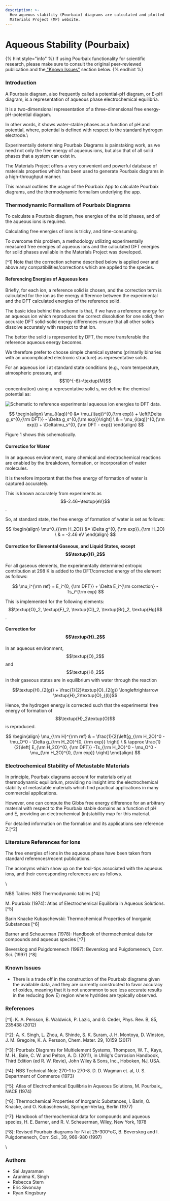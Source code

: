 ```yaml
---
description: >-
  How aqueous stability (Pourbaix) diagrams are calculated and plotted on the
  Materials Project (MP) website.
---
```


# Aqueous Stability (Pourbaix)

{% hint style="info" %}
If using Pourbaix functionality for scientific research, please make sure to consult the original peer-reviewed publication and the[ "Known Issues"](aqueous-stability-pourbaix.md#known-issues) section below.
{% endhint %}

### Introduction

A Pourbaix diagram, also frequently called a potential-pH diagram, or E-pH diagram, is a representation of aqueous phase electrochemical equilibria.

It is a two-dimensional representation of a three-dimensional free energy-pH-potential diagram.

In other words, it shows water-stable phases as a function of pH and potential, where, potential is defined with respect to the standard hydrogen electrode.\


Experimentally determining Pourbaix Diagrams is painstaking work, as we need not only the free energy of aqueous ions, but also that of all solid phases that a system can exist in.

The Materials Project offers a very convenient and powerful database of materials properties which has been used to generate Pourbaix diagrams in a high-throughput manner.

This manual outlines the usage of the Pourbaix App to calculate Pourbaix diagrams, and the thermodynamic formalism underlying the app.

### Thermodynamic Formalism of Pourbaix Diagrams

To calculate a Pourbaix diagram, free energies of the solid phases, and of the aqueous ions is required.

Calculating free energies of ions is tricky, and time-consuming.

To overcome this problem, a methodology utilizing experimentally measured free energies of aqueous ions and the calculated DFT energies for solid phases available in the Materials Project was developed.

\[^1] Note that the correction scheme described below is applied over and above any compatibilities/corrections which are applied to the species.

#### Referencing Energies of Aqueous Ions

Briefly, for each ion, a reference solid is chosen, and the correction term is calculated for the ion as the energy difference between the experimental and the DFT calculated energies of the reference solid.

The basic idea behind this scheme is that, if we have a reference energy for an aqueous ion which reproduces the correct dissolution for one solid, then accurate DFT solid-solid energy differences ensure that all other solids dissolve accurately with respect to that ion.

The better the solid is represented by DFT, the more transferable the reference aqueous energy becomes.

We therefore prefer to choose simple chemical systems (primarily binaries with an uncomplicated electronic structure) as representative solids.

For an aqueous ion i at standard state conditions (e.g., room temperature, atmospheric pressure, and $$10^{-6}~\textup{M}$$ concentration) using a representative solid s, we define the chemical potential as:

![ Schematic to reference experimental aqueous ion energies to DFT data.](../.gitbook/assets/Ion\_ref\_energy.png)

$$
\begin{align} \mu_{i(aq)}^0 &= \mu_{i(aq)}^{0,{\rm exp}} + \left[\Delta g_s^{0,{\rm DFT}} - \Delta g_s^{0,{\rm exp}}\right]  \ & = \mu_{i(aq)}^{0,{\rm exp}} + \Delta\mu_s^{0, {\rm DFT - exp}} \end{align}
$$

Figure 1 shows this schematically.

#### Correction for Water 

In an aqueous environment, many chemical and electrochemical reactions are enabled by the breakdown, formation, or incorporation of water molecules.

It is therefore important that the free energy of formation of water is captured accurately.

This is known accurately from experiments as $$-2.46~\textup{eV}$$.

So, at standard state, the free energy of formation of water is set as follows:

$$
\begin{align}
\mu^0_{{\rm H_2O}} &= \Delta g^{0, {\rm exp}}_{\rm H_2O}  \
 & = -2.46 eV
\end{align}
$$

#### Correction for Elemental Gaseous, and Liquid States, except $$\textup{H}_2$$

For all gaseous elements, the experimentally determined entropic contribution at 298 K is added to the DFT/corrected energy of the element as follows:

$$
\mu_i^{\rm ref} = E_i^{0, {\rm DFT}} + \Delta E_i^{\rm correction} - Ts_i^{\rm exp}
$$

This is implemented for the following elements: $$\textup{O}_2, \textup{F}_2, \textup{Cl}_2, \textup{Br}_2, \textup{Hg}$$.

#### Correction for $$\textup{H}_2$$

In an aqueous environment, $$\textup{O}_2$$ and $$\textup{H}_2$$ in their gaseous states are in equilibrium with water through the reaction

$$\textup{H}_{2(g)} + \frac{1}{2}\textup{O}_{2(g)} \longleftrightarrow \textup{H}_2\textup{O}_{(l)}$$

Hence, the hydrogen energy is corrected such that the experimental free energy of formation of $$\textup{H}_2\textup{O}$$ is reproduced.

$$
\begin{align}
\mu_{\rm H}^{\rm ref} & = \frac{1}{2}\left[g_{\rm H_2O}^0 - \mu_O^0 - \Delta g_{\rm H_2O}^{0, {\rm exp}} \right] \
& \approx \frac{1}{2}\left[ E_{\rm H_2O}^{0, {\rm DFT}} -Ts_{\rm H_2O}^0 - \mu_O^0 - \mu_{\rm H_2O}^{0, {\rm exp}} \right]
\end{align}
$$



### Electrochemical Stability of Metastable Materials

In principle, Pourbaix diagrams account for materials only at thermodynamic equilibrium, providing no insight into the electrochemical stability of metastable materials which find practical applications in many commercial applications.

However, one can compute the Gibbs free energy difference for an arbitrary material with respect to the Pourbaix stable domains as a function of pH and E, providing an electrochemical (in)stability map for this material.

For detailed information on the formalism and its applications see reference 2.\[^2]

### Literature References for Ions



The free energies of ions in the aqueous phase have been taken from standard references/recent publications.

The acronyms which show up on the tool-tips associated with the aqueous ions, and their corresponding references are as follows.

\


NBS Tables: NBS Thermodynamic tables.\[^4]

M. Pourbaix (1974): Atlas of Electrochemical Equilibria in Aqueous Solutions. \[^5]

Barin Knacke Kubaschewski: Thermochemical Properties of Inorganic Substances \[^6]

Barner and Scheuerman (1978): Handbook of thermochemical data for compounds and aqueous species \[^7]

Beverskog and Puigdomenech (1997): Beverskog and Puigdomenech, Corr. Sci. (1997) \[^8]

### Known Issues

* There is a trade off in the construction of the Pourbaix diagrams given the available data, and they are currently constructed to favor accuracy of oxides, meaning that it is not uncommon to see less accurate results in the reducing (low E) region where hydrides are typically observed.

### References

\[^1]: K. A. Persson, B. Waldwick, P. Lazic, and G. Ceder, Phys. Rev. B, 85, 235438 (2012)

\[^2]: A. K. Singh, L. Zhou, A. Shinde, S. K. Suram, J. H. Montoya, D. Winston, J. M. Gregoire, K. A. Persson, Chem. Mater. 29, 10159 (2017)

\[^3]: Pourbaix Diagrams for Multielement Systems, Thompson, W. T., Kaye, M. H., Bale, C. W. and Pelton, A. D. (2011), in Uhlig's Corrosion Handbook, Third Edition (ed R. W. Revie), John Wiley & Sons, Inc., Hoboken, NJ, USA.

\[^4]: NBS Technical Note 270-1 to 270-8. D. D. Wagman et. al, U. S. Department of Commerce (1973)

\[^5]: Atlas of Electrochemical Equilibria in Aqueous Solutions, M. Pourbaix,, NACE (1974)

\[^6]: Thermochemical Properties of Inorganic Substances, I. Barin, O. Knacke, and O. Kubaschewski, Springer-Verlag, Berlin (1977)

\[^7]: Handbook of thermochemical data for compounds and aqueous species, H. E. Barner, and R. V. Scheuerman, Wiley, New York, 1978

\[^8]: Revised Pourbaix diagrams for Ni at 25-300^oC, B. Beverskog and I. Puigdomenech, Corr. Sci., 39, 969-980 (1997)

\


### Authors

* Sai Jayaraman
* Arunima K. Singh
* Rebecca Stern
* Eric Sivonxay
* Ryan Kingsbury

